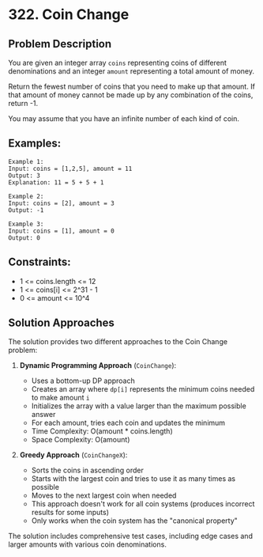 # 322. Coin Change

## Problem Description
You are given an integer array `coins` representing coins of different denominations and an integer `amount` representing a total amount of money.

Return the fewest number of coins that you need to make up that amount. If that amount of money cannot be made up by any combination of the coins, return -1.

You may assume that you have an infinite number of each kind of coin.

## Examples:
```
Example 1:
Input: coins = [1,2,5], amount = 11
Output: 3
Explanation: 11 = 5 + 5 + 1

Example 2:
Input: coins = [2], amount = 3
Output: -1

Example 3:
Input: coins = [1], amount = 0
Output: 0
```

## Constraints:
- 1 <= coins.length <= 12
- 1 <= coins[i] <= 2^31 - 1
- 0 <= amount <= 10^4

## Solution Approaches
The solution provides two different approaches to the Coin Change problem:

1. **Dynamic Programming Approach** (`CoinChange`):
   - Uses a bottom-up DP approach
   - Creates an array where `dp[i]` represents the minimum coins needed to make amount `i`
   - Initializes the array with a value larger than the maximum possible answer
   - For each amount, tries each coin and updates the minimum
   - Time Complexity: O(amount * coins.length)
   - Space Complexity: O(amount)

2. **Greedy Approach** (`CoinChangeX`):
   - Sorts the coins in ascending order
   - Starts with the largest coin and tries to use it as many times as possible
   - Moves to the next largest coin when needed
   - This approach doesn't work for all coin systems (produces incorrect results for some inputs)
   - Only works when the coin system has the "canonical property"

The solution includes comprehensive test cases, including edge cases and larger amounts with various coin denominations.